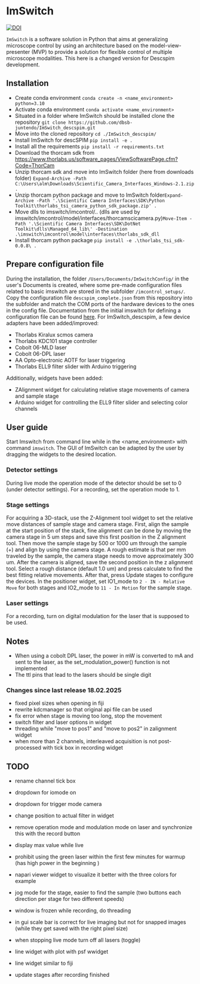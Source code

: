# ImSwitch

[![DOI](https://joss.theoj.org/papers/10.21105/joss.03394/status.svg)](https://doi.org/10.21105/joss.03394)

``ImSwitch`` is a software solution in Python that aims at generalizing microscope control by using an architecture based on the model-view-presenter (MVP) to provide a solution for flexible control of multiple microscope modalities. This here is a changed version for Descspim development.

## Installation

- Create conda environment ``conda create -n <name_environment> python=3.10``
- Activate conda environment ``conda activate <name_environment>``
- Situated in a folder where ImSwitch should be installed clone the repository ``git clone https://github.com/dbsb-juntendo/ImSwitch_descspim.git``
- Move into the cloned repository ``cd ./ImSwitch_descspim/``
- Install ImSwitch for descSPIM ``pip install -e .``
- Install all the requirements ``pip install -r requirements.txt``
- Download the thorcam sdk from https://www.thorlabs.us/software_pages/ViewSoftwarePage.cfm?Code=ThorCam
- Unzip thorcam sdk and move into ImSwitch folder (here from downloads folder) ``Expand-Archive -Path C:\Users\alm\Downloads\Scientific_Camera_Interfaces_Windows-2.1.zip .``
- Unzip thorcam python package and move to ImSwitch folder``Expand-Archive -Path '.\Scientific Camera Interfaces\SDK\Python Toolkit\thorlabs_tsi_camera_python_sdk_package.zip' .``
- Move dlls to imswitch/imcontrol/.. (dlls are used by imswitch/imcontrol/model/interfaces/thorcamscicamera.py)``Move-Item -Path '.\Scientific Camera Interfaces\SDK\DotNet Toolkit\dlls\Managed_64_lib\' -Destination .\imswitch\imcontrol\model\interfaces\thorlabs_sdk_dll``
- Install thorcam python package ``pip install -e .\thorlabs_tsi_sdk-0.0.8\ .``

## Prepare configuration file

During the installation, the folder `/Users/Documents/ImSwitchConfig/` in the user's Documents is created, where some pre-made configuration files related to basic imswitch are stored in the subfolder `/imcontrol_setups/`. Copy the configuration file `descspim_complete.json` from this repository into the subfolder and match the COM ports of the hardware devices to the ones in the config file. Documentation from the initial imswitch for defining a configuration file can be found [here](https://imswitch.readthedocs.io/en/stable/imcontrol-setups.html). For ImSwitch_descspim, a few device adapters have been added/improved:

- Thorlabs Kiralux scmos camera
- Thorlabs KDC101 stage controller
- Cobolt 06-MLD laser
- Cobolt 06-DPL laser
- AA Opto-electronic AOTF for laser triggering 
- Thorlabs ELL9 filter slider with Arduino triggering

Additionally, widgets have been added:

- ZAlignment widget for calculating relative stage movements of camera and sample stage
- Arduino widget for controlling the ELL9 filter slider and selecting color channels

## User guide

Start Imswitch from command line while in the <name_environment> with command ``imswitch``. The GUI of ImSwitch can be adapted by the user by dragging the widgets to the desired location. 

### Detector settings

During live mode the operation mode of the detector should be set to 0 (under detector settings). For a recording, set the operation mode to 1.

### Stage settings

For acquiring a 3D-stack, use the Z-Alignment tool widget to set the relative move distances of sample stage and camera stage. First, align the sample at the start position of the stack, fine alignment can be done by moving the camera stage in 5 um steps and save this first position in the Z alignment tool. Then move the sample stage by 500 or 1000 um through the sample (+) and align by using the camera stage. A rough estimate is that per mm traveled by the sample, the camera stage needs to move approximately 300 um. After the camera is aligned, save the second position in the z alignment tool. Select a rough distance (default 1.0 um) and press calculate to find the best fitting relative movements. After that, press Update stages to configure the devices. In the positioner widget, set IO1_mode to ``2 - IN - Relative Move`` for both stages and IO2_mode to ``11 - In Motion`` for the sample stage. 

### Laser settings

For a recording, turn on digital modulation for the laser that is supposed to be used.

## Notes

- When using a cobolt DPL laser, the power in mW is converted to mA and sent to the laser, as the set_modulation_power() function is not implemented
- The ttl pins that lead to the lasers should be single digit

### Changes since last release 18.02.2025

- fixed pixel sizes when opening in fiji
- rewrite kdcmanager so that original api file can be used
- fix error when stage is moving too long, stop the movement
- switch filter and laser options in widget
- threading while "move to pos1" and "move to pos2" in zalignment widget
- when more than 2 channels, interleaved acquisition is not post-processed with tick box in recording widget

## TODO

- rename channel tick box
- dropdown for iomode on 
- dropdown for trigger mode camera

- change position to actual filter in widget
- remove operation mode and modulation mode on laser and synchronize this with the record button
- display max value while live
- prohibit using the green laser within the first few minutes for warmup (has high power in the beginning  )
- napari viewer widget to visualize it better with the three colors for example
- jog mode for the stage, easier to find the sample (two buttons each direction per stage for two different speeds)
- window is frozen while recording, do threading
- in gui scale bar is correct for live imaging but not for snapped images (while they get saved with the right pixel size)
- when stopping live mode turn off all lasers (toggle)
- line widget with plot with psf wwidget
- line widget similar to fiji
- update stages after recording finished


